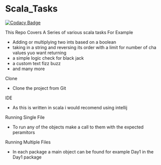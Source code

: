 # Scala_Tasks
[![Codacy Badge](https://api.codacy.com/project/badge/Grade/3530e6f9d13e4d0d85ed88d4bb5194f3)](https://app.codacy.com/app/JoshuaGomersall/Scala_Tasks?utm_source=github.com&utm_medium=referral&utm_content=JoshuaGomersall/Scala_Tasks&utm_campaign=Badge_Grade_Dashboard)

This Repo Covers A Series of various scala tasks For Example
* Adding or multiplying two ints based on a boolean 
* taking in a string and reversing its order with a limit for number of cha values yuo want returning 
* a simple logic check for black jack 
* a custom text fizz buzz 
* and many more

Clone 
* Clone the project from Git

IDE
* As this is written in scala i would recomend using intellij

Running Single File
* To run any of the objects make a call to them with the expected peramitors 

Running Multiple Files
* In each package a main object can be found for example Day1 in the Day1 package

